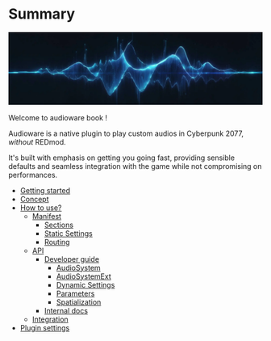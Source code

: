 # Summary

![Cover image](./assets/cover.webp)

Welcome to audioware book !

Audioware is a native plugin to play custom audios in Cyberpunk 2077, *without* REDmod.

It's built with emphasis on getting you going fast, providing sensible defaults and seamless integration with the game while not compromising on performances.

- [Getting started](./GETTING-STARTED.md)
- [Concept](./CONCEPT.md)
- [How to use?](./HOWTO.md)
  - [Manifest](./MANIFEST.md)
    - [Sections](./SECTIONS.md)
    - [Static Settings](./SETTINGS.md)
    - [Routing](./ROUTING.md)
  - [API](./API.md)
    - [Developer guide](./GUIDE.md)
      - [AudioSystem](./AUDIO_SYSTEM.md)
      - [AudioSystemExt](./AUDIO_SYSTEM_EXT.md)
      - [Dynamic Settings](./AUDIO_SETTINGS_EXT.md)
      - [Parameters](./PARAMETERS.md)
      - [Spatialization](./SPATIALIZATION.md)
    - [Internal docs](./DOCS.md)
  - [Integration](./INTEGRATION.md)
- [Plugin settings](./MOD_SETTINGS.md)
